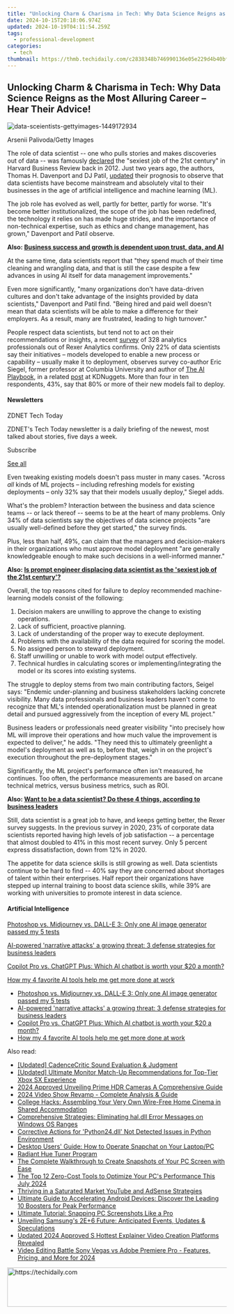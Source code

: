 ```yaml
---
title: "Unlocking Charm & Charisma in Tech: Why Data Science Reigns as the Most Alluring Career – Hear Their Advice!"
date: 2024-10-15T20:18:06.974Z
updated: 2024-10-19T04:11:54.259Z
tags:
  - professional-development
categories:
  - tech
thumbnail: https://thmb.techidaily.com/c2838348b746990136e05e229d4b40bfea769dde8bb07eb48712190cd8997d0c.jpg
---
```


## Unlocking Charm & Charisma in Tech: Why Data Science Reigns as the Most Alluring Career – Hear Their Advice!

![data-sceientists-gettyimages-1449172934](https://www.zdnet.com/a/img/resize/319d5e46427578a7081b4ef7567fe33568f40d0b/2024/02/28/a19a938b-0f96-49c8-98aa-03566b43740c/data-sceientists-gettyimages-1449172934.jpg?auto=webp&width=1280)

Arsenii Palivoda/Getty Images

The role of data scientist -- one who pulls stories and makes discoveries out of data -- was famously [declared](https://hbr.org/2012/10/data-scientist-the-sexiest-job-of-the-21st-century) the "sexiest job of the 21st century" in Harvard Business Review back in 2012\. Just two years ago, the authors, Thomas H. Davenport and DJ Patil, [updated](https://hbr.org/2022/07/is-data-scientist-still-the-sexiest-job-of-the-21st-century) their prognosis to observe that data scientists have become mainstream and absolutely vital to their businesses in the age of artificial intelligence and machine learning (ML).

The job role has evolved as well, partly for better, partly for worse. "It's become better institutionalized, the scope of the job has been redefined, the technology it relies on has made huge strides, and the importance of non-technical expertise, such as ethics and change management, has grown," Davenport and Patil observe.

**Also: [Business success and growth is dependent upon trust, data, and AI](https://www.zdnet.com/article/business-success-depends-on-trust-ai-data/)**

At the same time, data scientists report that "they spend much of their time cleaning and wrangling data, and that is still the case despite a few advances in using AI itself for data management improvements."

Even more significantly, "many organizations don't have data-driven cultures and don't take advantage of the insights provided by data scientists," Davenport and Patil find. "Being hired and paid well doesn't mean that data scientists will be able to make a difference for their employers. As a result, many are frustrated, leading to high turnover."

People respect data scientists, but tend not to act on their recommendations or insights, a recent [survey](https://www.rexeranalytics.com/data-science-survey) of 328 analytics professionals out of Rexer Analytics confirms. Only 22% of data scientists say their initiatives – models developed to enable a new process or capability – usually make it to deployment, observes survey co-author Eric Siegel, former professor at Columbia University and author of [The AI Playbook](https://buy.geni.us/Proxy.ashx?TSID=368250&GR%5FURL=https%3A%2F%2Fwww.amazon.com%2Fdp%2F0262048906%2Fref%3Dcm%5Fsw%5Fr%5Fas%5Fgl%5Fapi%5Fgl%5Fi%5F4B8QQ1HF8TKTED5VJ8KV%3FlinkCode%3Dml1%26tag%3Dzd-buy-button-20%26ascsubtag%3D%5F%5FCOM%5FCLICK%5FID%5F%5F%7C39bf0356-a78e-499a-ab14-fdf365ae68ef%7Cdtp&dtb=1), in a related [post](https://www.kdnuggets.com/survey-machine-learning-projects-still-routinely-fail-to-deploy) at KDNuggets. More than four in ten respondents, 43%, say that 80% or more of their new models fail to deploy. 

#### Newsletters

ZDNET Tech Today

ZDNET's Tech Today newsletter is a daily briefing of the newest, most talked about stories, five days a week.

 Subscribe

[See all](https://www.zdnet.com/newsletters/)

Even tweaking existing models doesn't pass muster in many cases. "Across _all_ kinds of ML projects – including refreshing models for existing deployments – only 32% say that their models usually deploy," Siegel adds. 

What's the problem? Interaction between the business and data science teams -- or lack thereof -- seems to be at the heart of many problems. Only 34% of data scientists say the objectives of data science projects "are usually well-defined before they get started," the survey finds. 

Plus, less than half, 49%, can claim that the managers and decision-makers in their organizations who must approve model deployment "are generally knowledgeable enough to make such decisions in a well-informed manner." 

**Also: [Is prompt engineer displacing data scientist as the 'sexiest job of the 21st century'?](https://www.zdnet.com/article/is-prompt-engineer-displacing-data-scientist-as-the-sexiest-job-of-the-21st-century/)**

Overall, the top reasons cited for failure to deploy recommended machine-learning models consist of the following:

1. Decision makers are unwilling to approve the change to existing operations.
2. Lack of sufficient, proactive planning.
3. Lack of understanding of the proper way to execute deployment.
4. Problems with the availability of the data required for scoring the model.
5. No assigned person to steward deployment.
6. Staff unwilling or unable to work with model output effectively.
7. Technical hurdles in calculating scores or implementing/integrating the model or its scores into existing systems.

The struggle to deploy stems from two main contributing factors, Seigel says: "Endemic under-planning and business stakeholders lacking concrete visibility. Many data professionals and business leaders haven't come to recognize that ML's intended operationalization must be planned in great detail and pursued aggressively from the inception of every ML project." 

Business leaders or professionals need greater visibility "into precisely how ML will improve their operations and how much value the improvement is expected to deliver," he adds. "They need this to ultimately greenlight a model's deployment as well as to, before that, weigh in on the project's execution throughout the pre-deployment stages."

Significantly, the ML project's performance often isn't measured, he continues. Too often, the performance measurements are based on arcane technical metrics, versus business metrics, such as ROI. 

**Also: [Want to be a data scientist? Do these 4 things, according to business leaders](https://www.zdnet.com/home-and-office/work-life/want-to-be-a-data-scientist-do-these-4-things-according-to-business-leaders/)**

Still, data scientist is a great job to have, and keeps getting better, the Rexer survey suggests. In the previous survey in 2020, 23% of corporate data scientists reported having high levels of job satisfaction -- a percentage that almost doubled to 41% in this most recent survey. Only 5 percent express dissatisfaction, down from 12% in 2020\. 

The appetite for data science skills is still growing as well. Data scientists continue to be hard to find -- 40% say they are concerned about shortages of talent within their enterprises. Half report their organizations have stepped up internal training to boost data science skills, while 39% are working with universities to promote interest in data science.

#### Artificial Intelligence

[Photoshop vs. Midjourney vs. DALL-E 3: Only one AI image generator passed my 5 tests](https://www.zdnet.com/article/is-photoshops-new-text-to-image-as-good-as-midjourney-and-dall-e-we-test-it-and-see/ "Photoshop vs. Midjourney vs. DALL-E 3: Only one AI image generator passed my 5 tests")

[AI-powered 'narrative attacks' a growing threat: 3 defense strategies for business leaders](https://www.zdnet.com/article/ai-powered-narrative-attacks-a-growing-threat-3-defense-strategies-for-business-leaders/ "AI-powered 'narrative attacks' a growing threat: 3 defense strategies for business leaders")

[Copilot Pro vs. ChatGPT Plus: Which AI chatbot is worth your $20 a month?](https://www.zdnet.com/article/copilot-pro-vs-chatgpt-plus-which-is-ai-chatbot-is-worth-your-20-a-month/ "Copilot Pro vs. ChatGPT Plus: Which AI chatbot is worth your $20 a month?")

[How my 4 favorite AI tools help me get more done at work](https://www.zdnet.com/article/how-my-4-favorite-ai-tools-help-me-get-more-done-at-work/ "How my 4 favorite AI tools help me get more done at work")

* [Photoshop vs. Midjourney vs. DALL-E 3: Only one AI image generator passed my 5 tests](https://www.zdnet.com/article/is-photoshops-new-text-to-image-as-good-as-midjourney-and-dall-e-we-test-it-and-see/ "Photoshop vs. Midjourney vs. DALL-E 3: Only one AI image generator passed my 5 tests")
* [AI-powered 'narrative attacks' a growing threat: 3 defense strategies for business leaders](https://www.zdnet.com/article/ai-powered-narrative-attacks-a-growing-threat-3-defense-strategies-for-business-leaders/ "AI-powered 'narrative attacks' a growing threat: 3 defense strategies for business leaders")
* [Copilot Pro vs. ChatGPT Plus: Which AI chatbot is worth your $20 a month?](https://www.zdnet.com/article/copilot-pro-vs-chatgpt-plus-which-is-ai-chatbot-is-worth-your-20-a-month/ "Copilot Pro vs. ChatGPT Plus: Which AI chatbot is worth your $20 a month?")
* [How my 4 favorite AI tools help me get more done at work](https://www.zdnet.com/article/how-my-4-favorite-ai-tools-help-me-get-more-done-at-work/ "How my 4 favorite AI tools help me get more done at work")

<ins class="adsbygoogle"
     style="display:block"
     data-ad-format="autorelaxed"
     data-ad-client="ca-pub-7571918770474297"
     data-ad-slot="1223367746"></ins>

<ins class="adsbygoogle"
     style="display:block"
     data-ad-client="ca-pub-7571918770474297"
     data-ad-slot="8358498916"
     data-ad-format="auto"
     data-full-width-responsive="true"></ins>

<span class="atpl-alsoreadstyle">Also read:</span>
<div><ul>
<li><a href="https://visual-screen-recording.techidaily.com/updated-cadencecritic-sound-evaluation-and-judgment/"><u>[Updated] CadenceCritic Sound Evaluation & Judgment</u></a></li>
<li><a href="https://article-helps.techidaily.com/updated-ultimate-monitor-match-up-recommendations-for-top-tier-xbox-sx-experience/"><u>[Updated] Ultimate Monitor Match-Up Recommendations for Top-Tier Xbox SX Experience</u></a></li>
<li><a href="https://article-posts.techidaily.com/2024-approved-unveiling-prime-hdr-cameras-a-comprehensive-guide/"><u>2024 Approved Unveiling Prime HDR Cameras A Comprehensive Guide</u></a></li>
<li><a href="https://extra-lessons.techidaily.com/2024-video-show-revamp-complete-analysis-and-guide/"><u>2024 Video Show Revamp - Complete Analysis & Guide</u></a></li>
<li><a href="https://techno-recovery.techidaily.com/college-hacks-assembling-your-very-own-wire-free-home-cinema-in-shared-accommodation/"><u>College Hacks: Assembling Your Very Own Wire-Free Home Cinema in Shared Accommodation</u></a></li>
<li><a href="https://techno-recovery.techidaily.com/comprehensive-strategies-eliminating-haldll-error-messages-on-windows-os-ranges/"><u>Comprehensive Strategies: Eliminating hal.dll Error Messages on Windows OS Ranges</u></a></li>
<li><a href="https://techno-recovery.techidaily.com/corrective-actions-for-python24dll-not-detected-issues-in-python-environment/"><u>Corrective Actions for 'Python24.dll' Not Detected Issues in Python Environment</u></a></li>
<li><a href="https://techno-recovery.techidaily.com/desktop-users-guide-how-to-operate-snapchat-on-your-laptoppc/"><u>Desktop Users' Guide: How to Operate Snapchat on Your Laptop/PC</u></a></li>
<li><a href="https://extra-hints.techidaily.com/radiant-hue-tuner-program/"><u>Radiant Hue Tuner Program</u></a></li>
<li><a href="https://techno-recovery.techidaily.com/the-complete-walkthrough-to-create-snapshots-of-your-pc-screen-with-ease/"><u>The Complete Walkthrough to Create Snapshots of Your PC Screen with Ease</u></a></li>
<li><a href="https://techno-recovery.techidaily.com/the-top-12-zero-cost-tools-to-optimize-your-pcs-performance-this-july-2024/"><u>The Top 12 Zero-Cost Tools to Optimize Your PC's Performance This July 2024</u></a></li>
<li><a href="https://youtube-clips.techidaily.com/thriving-in-a-saturated-market-youtube-and-adsense-strategies/"><u>Thriving in a Saturated Market YouTube and AdSense Strategies</u></a></li>
<li><a href="https://os-tips.techidaily.com/ultimate-guide-to-accelerating-android-devices-discover-the-leading-10-boosters-for-peak-performance/"><u>Ultimate Guide to Accelerating Android Devices: Discover the Leading 10 Boosters for Peak Performance</u></a></li>
<li><a href="https://techno-recovery.techidaily.com/ultimate-tutorial-snapping-pc-screenshots-like-a-pro/"><u>Ultimate Tutorial: Snapping PC Screenshots Like a Pro</u></a></li>
<li><a href="https://techno-recovery.techidaily.com/unveiling-samsungs-2eplus6-future-anticipated-events-updates-and-speculations/"><u>Unveiling Samsung's 2E+6 Future: Anticipated Events, Updates & Speculations</u></a></li>
<li><a href="https://video-content-creator.techidaily.com/updated-2024-approved-s-hottest-explainer-video-creation-platforms-revealed/"><u>Updated 2024 Approved S Hottest Explainer Video Creation Platforms Revealed</u></a></li>
<li><a href="https://video-creation-software.techidaily.com/video-editing-battle-sony-vegas-vs-adobe-premiere-pro-features-pricing-and-more-for-2024/"><u>Video Editing Battle Sony Vegas vs Adobe Premiere Pro - Features, Pricing, and More for 2024</u></a></li>
</ul></div>

<!-- affiliate ads begin -->
<a href="https://unicoeye.pxf.io/c/5597632/2148773/18498" target="_top" id="2148773">
  <img src="//a.impactradius-go.com/display-ad/18498-2148773" border="0" alt="https://techidaily.com" width="728" height="90"/>
</a>
<img height="0" width="0" src="https://unicoeye.pxf.io/i/5597632/2148773/18498" style="position:absolute;visibility:hidden;" border="0" />
<!-- affiliate ads end -->

